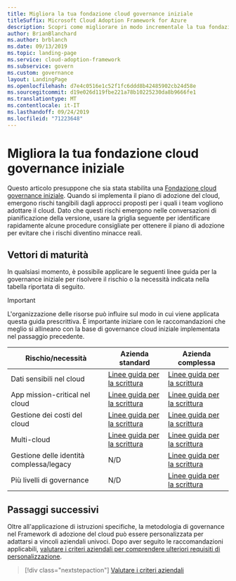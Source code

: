 ```yaml
---
title: Migliora la tua fondazione cloud governance iniziale
titleSuffix: Microsoft Cloud Adoption Framework for Azure
description: Scopri come migliorare in modo incrementale la tua fondazione cloud governance iniziale.
author: BrianBlanchard
ms.author: brblanch
ms.date: 09/13/2019
ms.topic: landing-page
ms.service: cloud-adoption-framework
ms.subservice: govern
ms.custom: governance
layout: LandingPage
ms.openlocfilehash: d7e4c0516e1c52f1fc6ddd8b42485902cb24d58e
ms.sourcegitcommit: d19e026d119fbe221a78b10225230da8b9666fe1
ms.translationtype: MT
ms.contentlocale: it-IT
ms.lasthandoff: 09/24/2019
ms.locfileid: "71223648"
---
```

# <a name="improve-your-initial-cloud-governance-foundation"></a>Migliora la tua fondazione cloud governance iniziale

Questo articolo presuppone che sia stata stabilita una [Fondazione cloud governance iniziale](./initial-foundation.md). Quando si implementa il piano di adozione del cloud, emergono rischi tangibili dagli approcci proposti per i quali i team vogliono adottare il cloud. Dato che questi rischi emergono nelle conversazioni di pianificazione della versione, usare la griglia seguente per identificare rapidamente alcune procedure consigliate per ottenere il piano di adozione per evitare che i rischi diventino minacce reali.

## <a name="maturity-vectors"></a>Vettori di maturità

In qualsiasi momento, è possibile applicare le seguenti linee guida per la governance iniziale per risolvere il rischio o la necessità indicata nella tabella riportata di seguito.

> [!IMPORTANT]
> L'organizzazione delle risorse può influire sul modo in cui viene applicata questa guida prescrittiva. È importante iniziare con le raccomandazioni che meglio si allineano con la base di governance cloud iniziale implementata nel passaggio precedente.

|Rischio/necessità | Azienda standard | Azienda complessa |
|---|---|---|
|Dati sensibili nel cloud|[Linee guida per la scrittura](./guides/standard/security-baseline-improvement.md)|[Linee guida per la scrittura](./guides/complex/security-baseline-improvement.md)|
|App mission-critical nel cloud|[Linee guida per la scrittura](./guides/standard/resource-consistency-improvement.md)|[Linee guida per la scrittura](./guides/complex/resource-consistency-improvement.md)|
|Gestione dei costi del cloud|[Linee guida per la scrittura](./guides/standard/cost-management-improvement.md)|[Linee guida per la scrittura](./guides/complex/cost-management-improvement.md)|
|Multi-cloud|[Linee guida per la scrittura](./guides/standard/multicloud-improvement.md)|[Linee guida per la scrittura](./guides/complex/multicloud-improvement.md)|
|Gestione delle identità complessa/legacy|N/D|[Linee guida per la scrittura](./guides/complex/identity-baseline-improvement.md)|
|Più livelli di governance|N/D|[Linee guida per la scrittura](./guides/complex/multiple-layers-of-governance.md)|

## <a name="next-steps"></a>Passaggi successivi

Oltre all'applicazione di istruzioni specifiche, la metodologia di governance nel Framework di adozione del cloud può essere personalizzata per adattarsi a vincoli aziendali univoci. Dopo aver seguito le raccomandazioni applicabili, [valutare i criteri aziendali per comprendere ulteriori requisiti di personalizzazione](./corporate-policy.md).

> [!div class="nextstepaction"]
> [Valutare i criteri aziendali](./corporate-policy.md)
